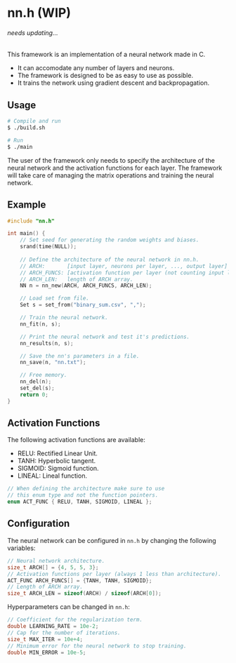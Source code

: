 # nn.h (WIP)

###### needs updating...

This framework is an implementation of a neural network made in C.

* It can accomodate any number of layers and neurons.
* The framework is designed to be as easy to use as possible.
* It trains the network using gradient descent and backpropagation.

## Usage
```bash
# Compile and run
$ ./build.sh

# Run
$ ./main 
```
The user of the framework only needs to specify the architecture of the neural network and the activation functions for each layer. The framework will take care of managing the matrix operations and training the neural network.

## Example
```C
#include "nn.h"

int main() {
    // Set seed for generating the random weights and biases.
    srand(time(NULL));
    
    // Define the architecture of the neural network in nn.h.
    // ARCH:       [input layer, neurons per layer, ..., output layer]
    // ARCH_FUNCS: [activation function per layer (not counting input layer)]
    // ARCH_LEN:   length of ARCH array.
    NN n = nn_new(ARCH, ARCH_FUNCS, ARCH_LEN);

    // Load set from file.
    Set s = set_from("binary_sum.csv", ",");

    // Train the neural network.
    nn_fit(n, s);

    // Print the neural network and test it's predictions.
    nn_results(n, s);

    // Save the nn's parameters in a file.
    nn_save(n, "nn.txt");

    // Free memory.
    nn_del(n);
    set_del(s);
    return 0;
}

```

## Activation Functions
The following activation functions are available:

* RELU:    Rectified Linear Unit.
* TANH:    Hyperbolic tangent.
* SIGMOID: Sigmoid function.
* LINEAL:  Lineal function.

```C
// When defining the architecture make sure to use
// this enum type and not the function pointers.
enum ACT_FUNC { RELU, TANH, SIGMOID, LINEAL };
```


## Configuration
The neural network can be configured in `nn.h` by changing the following variables:

```C
// Neural network architecture.
size_t ARCH[] = {4, 5, 5, 3};
// Activation functions per layer (always 1 less than architecture).
ACT_FUNC ARCH_FUNCS[] = {TANH, TANH, SIGMOID};
// Length of ARCH array.
size_t ARCH_LEN = sizeof(ARCH) / sizeof(ARCH[0]);
```
Hyperparameters can be changed in `nn.h`:
```C
// Coefficient for the regularization term.
double LEARNING_RATE = 10e-2;
// Cap for the number of iterations.
size_t MAX_ITER = 10e+4;
// Minimum error for the neural network to stop training.
double MIN_ERROR = 10e-5;
```
